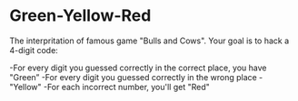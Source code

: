 # Green-Yellow-Red

The interpritation of famous game "Bulls and Cows".
Your goal is to hack a 4-digit code:

-For every digit you guessed correctly in the correct place, you have "Green”
-For every digit you guessed correctly in the wrong place - "Yellow"
-For each incorrect number, you'll get "Red"
